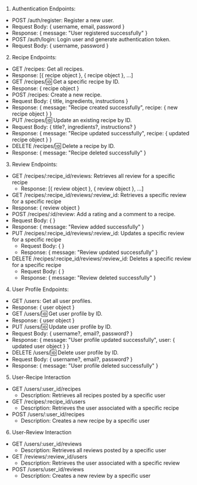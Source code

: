 1. Authentication Endpoints:
- POST /auth/register: Register a new user.
- Request Body: { username, email, password }
- Response: { message: "User registered successfully" }
- POST /auth/login: Login user and generate authentication token.
- Request Body: { username, password }
2. Recipe Endpoints:
- GET /recipes: Get all recipes.
- Response: [{ recipe object }, { recipe object }, ...]
- GET /recipes/:id: Get a specific recipe by ID.
- Response: { recipe object }
- POST /recipes: Create a new recipe.
- Request Body: { title, ingredients, instructions }
- Response: { message: "Recipe created successfully", recipe: { new recipe object } }
- PUT /recipes/:id: Update an existing recipe by ID.
- Request Body: { title?, ingredients?, instructions? }
- Response: { message: "Recipe updated successfully", recipe: { updated recipe object } }
- DELETE /recipes/:id: Delete a recipe by ID.
- Response: { message: "Recipe deleted successfully" }
3. Review Endpoints:
- GET /recipes/:recipe_id/reviews: Retrieves all review for a specific recipe
    - Response: [{ review object }, { review object }, ...]
- GET /recipes/:recipe_id/reviews/:review_id: Retrieves a specific review for a specific recipe
- Response: { review object }
- POST /recipes/:id/review: Add a rating and a comment to a recipe.
- Request Body: {  }
- Response: { message: "Review added successfully" }
- PUT /recipes/:recipe_id/reviews/:review_id: Updates a specific review for a specific recipe
    - Request Body: {  }
    - Response: { message: "Review updated successfully" }
- DELETE /recipes/:recipe_id/reviews/:review_id: Deletes a specific review for a specific recipe
    - Request Body: {  }
    - Response: { message: "Review deleted successfully" }
4. User Profile Endpoints:
- GET /users: Get all user profiles.
- Response: { user object }
- GET /users/:id: Get user profile by ID.
- Response: { user object }
- PUT /users/:id: Update user profile by ID.
- Request Body: { username?, email?, password? }
- Response: { message: "User profile updated successfully", user: { updated user object } }
- DELETE /users/:id: Delete user profile by ID.
- Request Body: { username?, email?, password? }
- Response: { message: "User profile deleted successfully" }
5. User-Recipe Interaction
- GET /users/:user_id/recipes
    - Description: Retrieves all recipes posted by a specific user
- GET /recipes/:recipe_id/users
  - Description: Retrieves the user associated with a specific recipe
- POST /users/:user_id/recipes
  - Description: Creates a new recipe by a specific user
6. User-Review Interaction
- GET /users/:user_id/reviews
    - Description: Retrieves all reviews posted by a specific user
- GET /reviews/:review_id/users
    - Description: Retrieves the user associated with a specific review
- POST /users/user_id/reviews
    - Description: Creates a new review by a specific user

